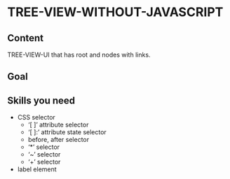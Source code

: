 # TREE-VIEW-WITHOUT-JAVASCRIPT

## Content

TREE-VIEW-UI that has root and nodes with links.

## Goal

## Skills you need

- CSS selector
    - ‘[ ]’ attribute selector
    - ‘[ ]:’ attribute state selector
    - before, after selector
    - ‘*’ selector
    - ‘~’ selector
    - ‘+’ selector
- label element